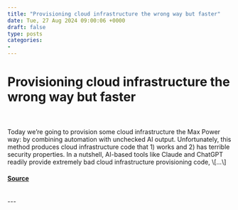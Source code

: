 ```yaml
---
title: "Provisioning cloud infrastructure the wrong way but faster"
date: Tue, 27 Aug 2024 09:00:06 +0000
draft: false
type: posts
categories: 
- 
---
```

# Provisioning cloud infrastructure the wrong way but faster

<br/>

<br/>
Today we’re going to provision some cloud infrastructure the Max Power way: by combining automation with unchecked AI output. Unfortunately, this method produces cloud infrastructure code that 1) works and 2) has terrible security properties. In a nutshell, AI-based tools like Claude and ChatGPT readily provide extremely bad cloud infrastructure provisioning code, \[…\]

#### [Source](https://blog.trailofbits.com/2024/08/27/provisioning-cloud-infrastructure-the-wrong-way-but-faster/)

<br/>
---
